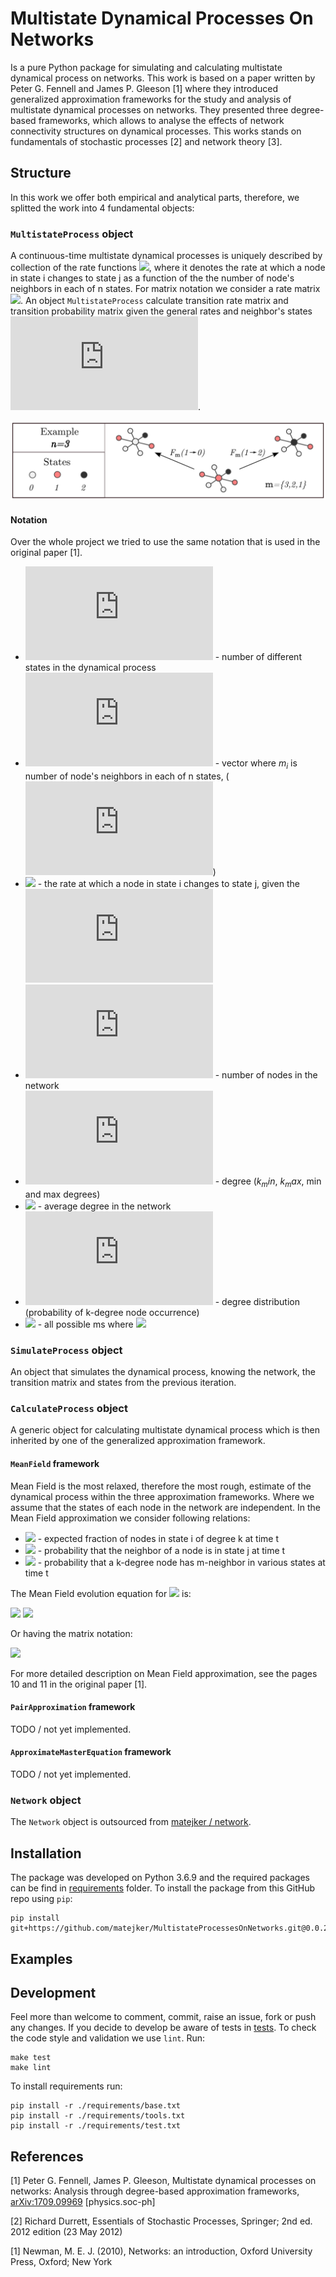 # Multistate Dynamical Processes On Networks
Is a pure Python package for simulating and calculating multistate dynamical process on networks. This work is based on 
a paper written by Peter G. Fennell and James P. Gleeson [1] where they introduced generalized approximation frameworks 
for the study and analysis of multistate dynamical processes on networks. They presented three degree-based frameworks, 
which allows to analyse the effects of network connectivity structures on dynamical processes. This works stands on 
fundamentals of stochastic processes [2] and network theory [3].

## Structure
In this work we offer both empirical and analytical parts, therefore, we splitted the work into 4 fundamental objects:  

### `MultistateProcess` object
A continuous-time multistate dynamical processes is uniquely described by collection of the rate functions ![](https://latex.codecogs.com/svg.latex?F_m(i{\rightarrow}j)), 
where it denotes the rate at which a node in state i changes to state j as a function of the the number of node's 
neighbors in each of n states. For matrix notation we consider a rate matrix ![](https://latex.codecogs.com/svg.latex?\big(F_m\big)_{ij}=F_m(i{\rightarrow}j)). An object
`MultistateProcess` calculate transition rate matrix and transition probability matrix given the general rates and 
neighbor's states ![](https://latex.codecogs.com/svg.latex?m). 

![schematic-multistate-process](./doc/schematic-multistate-process.png)

#### Notation
Over the whole project we tried to use the same notation that is used in the original paper [1].

 - ![](https://latex.codecogs.com/svg.latex?n) - number of different states in the dynamical process  
 - ![](https://latex.codecogs.com/svg.latex?m) - vector where $m_i$ is number of node's neighbors in each of n states, (![](https://latex.codecogs.com/svg.latex?i=0,...,n-1))  
 - ![](https://latex.codecogs.com/svg.latex?F_m({i\rightarrow}j)) - the rate at which a node in state i changes to state j, given the ![](https://latex.codecogs.com/svg.latex?m)  
 - ![](https://latex.codecogs.com/svg.latex?N) - number of nodes in the network  
 - ![](https://latex.codecogs.com/svg.latex?k) - degree ($k_min$, $k_max$, min and max degrees)  
 - ![](https://latex.codecogs.com/svg.latex?<k>) - average degree in the network
 - ![](https://latex.codecogs.com/svg.latex?p_k) - degree distribution (probability of k-degree node occurrence)  
 - ![](https://latex.codecogs.com/svg.latex?|m|=k) - all possible ms where ![](https://latex.codecogs.com/svg.latex?\sum_{i=0}^{n-1}m_i=k)

### `SimulateProcess` object
An object that simulates the dynamical process, knowing the network, the transition matrix and states from the previous 
iteration.

### `CalculateProcess` object
A generic object for calculating multistate dynamical process which is then inherited by one of the generalized 
approximation framework.

#### `MeanField` framework
Mean Field is the most relaxed, therefore the most rough, estimate of the dynamical process within the three 
approximation frameworks. Where we assume that the states of each node in the network are independent. In the Mean Field 
approximation we consider following relations:

 - ![](https://latex.codecogs.com/svg.latex?x^i_k(t)) - expected fraction of nodes in state i of degree k at time t  
 - ![](https://latex.codecogs.com/svg.latex?\omega^j(t)=\sum_{k=0}^{\inf}\frac{kp_k}{<k>}x^j_k(t)) - probability that the neighbor of a node is in state j
 at time t   
 - ![](https://latex.codecogs.com/svg.latex?Mult_k(m,t)=\frac{k!}{m_0!...m_{n-1}!}(\omega^0(t))^{m_0}...(\omega^{n-1}(t))^{m_{n-1}}) - probability that a k-degree node
 has m-neighbor in various states at time t  

The Mean Field evolution equation for ![](https://latex.codecogs.com/svg.latex?x^i_k(t)) is:

![](https://latex.codecogs.com/svg.latex?\frac{d}{dt}x^i_k=-\sum_{j{\neq}i}x^i_k\sum_{|m|=k}Mult(m,t)F_m(i{\rightarrow}j))
![](https://latex.codecogs.com/svg.latex?+\sum_{j{\neq}i}x^j_k\sum_{|m|=k}Mult(m,t)F_m(j{\rightarrow}i))


Or having the matrix notation:

![](https://latex.codecogs.com/svg.latex?\frac{d}{dt}\mathbf{x}^i_k=\sum_{|m|=k}(\mathbf{R_m}-\mathbf{F_m^T})Mult(m,t)\mathbf{x}^i_k)



For more detailed description on Mean Field approximation, see the pages 10 and 11 in the original paper [1].

#### `PairApproximation` framework
TODO / not yet implemented.

#### `ApproximateMasterEquation` framework
TODO / not yet implemented.

### `Network` object
The `Network` object is outsourced from [matejker / network](https://github.com/matejker/network).

## Installation 
The package was developed on Python 3.6.9 and the required packages can be find in [requirements](./requirements)
folder. To install the package from this GitHub repo using `pip`:
```
pip install git+https://github.com/matejker/MultistateProcessesOnNetworks.git@0.0.2
``` 

## Examples

## Development 
Feel more than welcome to comment, commit, raise an issue, fork or push any changes. If you decide to develop be aware of 
tests in [tests](./tests). To check the code style and validation we use `lint`. Run:
```
make test
make lint
```
To install requirements run:
```
pip install -r ./requirements/base.txt
pip install -r ./requirements/tools.txt
pip install -r ./requirements/test.txt
```

## References
[1] Peter G. Fennell, James P. Gleeson, Multistate dynamical processes on networks: Analysis through degree-based 
approximation frameworks, [arXiv:1709.09969](https://arxiv.org/abs/1709.09969) [physics.soc-ph]

[2] Richard Durrett, Essentials of Stochastic Processes, Springer; 2nd ed. 2012 edition (23 May 2012)

[1] Newman, M. E. J. (2010), Networks: an introduction, Oxford University Press, Oxford; New York
